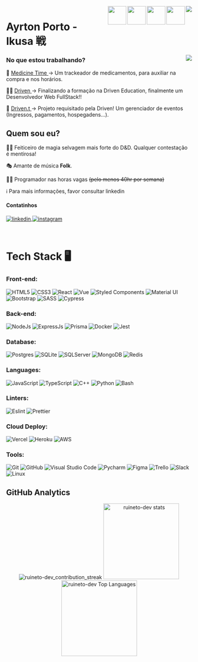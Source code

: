 <img align="right" src="https://raw.githubusercontent.com/gist/Ikusa0/00ada35aa124ebdac8dc12fbb0ef77b3/raw/3d4d045e96d21809d6b75accc1d41c73b7eb7dfe/profile_card.svg" />

<img width="50px" align="right" src="https://media.tenor.com/Aq4nnClR37AAAAAC/nervous-dog-spinning.gif" />
<img width="50px" align="right" src="https://media.tenor.com/Aq4nnClR37AAAAAC/nervous-dog-spinning.gif" />
<img width="50px" align="right" src="https://media.tenor.com/Aq4nnClR37AAAAAC/nervous-dog-spinning.gif" />
<img width="50px" align="right" src="https://media.tenor.com/Aq4nnClR37AAAAAC/nervous-dog-spinning.gif" />

<h1 align="left"> Ayrton Porto - Ikusa 戦 </h1>

<img align="right" src="https://api.visitorbadge.io/api/visitors?path=github.com%2FIkusa0&labelColor=%23ff599e&countColor=%23202024" />

<h3 align="left">No que estou trabalhando?</h3>

💉 <a href="https://www.github.com/Ikusa0" target="_blank"> Medicine Time </a> → Um trackeador de medicamentos, para auxiliar na compra e nos horários.

👨‍🎓 <a href="https://www.driven.com.br/" target="_blank"> Driven </a> → Finalizando a formação na Driven Education, finalmente um Desenvolvedor Web FullStack!!

🎪 <a href="https://github.com/T6-Drivent" target="_blank"> Driven.t </a> → Projeto requisitado pela Driven! Um gerenciador de eventos (Ingressos, pagamentos, hospegadens...).

## Quem sou eu? 

🧙‍♂️ Feiticeiro de magia selvagem mais forte do D&D. Qualquer contestação é mentirosa!

🎭 Amante de música **Folk**.

👨‍💻 Programador nas horas vagas ~~(pelo menos 40hr por semana)~~

ℹ Para mais informações, favor consultar linkedin

#### Contatinhos

<a href="https://linkedin.com/in/ayrton-porto" target="_blank">
  <img align="center" src="https://img.shields.io/badge/-ayrton&#8722porto-05122A?style=flat&logo=linkedin" alt="linkedin"/>
</a>
<a href="mailto:ayrtonmacaulay.pg@gmail.com" target="_blank">
 <img align="center" src="https://img.shields.io/badge/-ayrtonmacaulay.pg@gmail.com-05122A?style=flat&logo=gmail" alt="instagram"/>
</a>

<br/>
<br/>
<br/>

# Tech Stack 🖥

### Front-end:

![HTML5](https://img.shields.io/badge/html5-%23E34F26.svg?style=for-the-badge&logo=html5&logoColor=white)
![CSS3](https://img.shields.io/badge/css3-%231572B6.svg?style=for-the-badge&logo=css3&logoColor=white)
![React](https://img.shields.io/badge/react-%2320232a.svg?style=for-the-badge&logo=react&logoColor=%2361DAFB)
![Vue](https://img.shields.io/badge/Vue.js-35495E?style=for-the-badge&logo=vue.js&logoColor=4FC08D)
![Styled Components](https://img.shields.io/badge/styled--components-DB7093?style=for-the-badge&logo=styled-components&logoColor=white)
![Material UI](https://img.shields.io/badge/Material%20UI-007FFF?style=for-the-badge&logo=mui&logoColor=white)
![Bootstrap](https://img.shields.io/badge/Bootstrap-563D7C.svg?style=for-the-badge&logo=bootstrap&logoColor=white)
![SASS](https://img.shields.io/badge/Sass-CC6699?style=for-the-badge&logo=sass&logoColor=white)
![Cypress](https://img.shields.io/badge/Cypress-17202C?style=for-the-badge&logo=cypress&logoColor=white)

### Back-end:

![NodeJs](https://img.shields.io/badge/node.js-6DA55F?style=for-the-badge&logo=node.js&logoColor=white)
![ExpressJs](https://img.shields.io/badge/Express.js-000000?style=for-the-badge&logo=express&logoColor=white)
![Prisma](https://img.shields.io/badge/Prisma-3982CE?style=for-the-badge&logo=Prisma&logoColor=white)
![Docker](https://img.shields.io/badge/Docker-2CA5E0?style=for-the-badge&logo=docker&logoColor=white)
![Jest](https://img.shields.io/badge/Jest-C21325?style=for-the-badge&logo=jest&logoColor=white)

### Database:

![Postgres](https://img.shields.io/badge/postgres-%23316192.svg?style=for-the-badge&logo=postgresql&logoColor=white)
![SQLite](https://img.shields.io/badge/SQLite-07405E?style=for-the-badge&logo=sqlite&logoColor=white)
![SQLServer](https://img.shields.io/badge/Microsoft_SQL_Server-CC2927?style=for-the-badge&logo=microsoft-sql-server&logoColor=white)
![MongoDB](https://img.shields.io/badge/MongoDB-%234ea94b.svg?style=for-the-badge&logo=mongodb&logoColor=white)
![Redis](https://img.shields.io/badge/redis-%23DD0031.svg?&style=for-the-badge&logo=redis&logoColor=white)

### Languages:

![JavaScript](https://img.shields.io/badge/javascript-%23323330.svg?style=for-the-badge&logo=javascript&logoColor=%23F7DF1E)
![TypeScript](https://img.shields.io/badge/typescript-%23007ACC.svg?style=for-the-badge&logo=typescript&logoColor=white)
![C++](https://img.shields.io/badge/C%2B%2B-00599C?style=for-the-badge&logo=c%2B%2B&logoColor=white)
![Python](https://img.shields.io/badge/python-3670A0?style=for-the-badge&logo=python&logoColor=ffdd54)
![Bash](https://img.shields.io/badge/Bash-121011?style=for-the-badge&logo=gnu-bash&logoColor=white)

### Linters:

![Eslint](https://img.shields.io/badge/eslint-3A33D1?style=for-the-badge&logo=eslint&logoColor=white)
![Prettier](https://img.shields.io/badge/prettier-1A2C34?style=for-the-badge&logo=prettier&logoColor=F7BA3E)

### Cloud Deploy:

![Vercel](https://img.shields.io/badge/Vercel-000000?style=for-the-badge&logo=vercel&logoColor=white)
![Heroku](https://img.shields.io/badge/Heroku-430098?style=for-the-badge&logo=heroku&logoColor=white)
![AWS](https://img.shields.io/badge/Amazon_AWS-FF9900?style=for-the-badge&logo=amazonaws&logoColor=white)

### Tools:

![Git](https://img.shields.io/badge/GIT-E44C30?style=for-the-badge&logo=git&logoColor=white)
![GitHub](https://img.shields.io/badge/GitHub-100000?style=for-the-badge&logo=github&logoColor=white)
![Visual Studio Code](https://img.shields.io/badge/Visual_Studio_Code-0078D4?style=for-the-badge&logo=visual%20studio%20code&logoColor=white)
![Pycharm](https://img.shields.io/badge/PyCharm-000000.svg?&style=for-the-badge&logo=PyCharm&logoColor=white)
![Figma](https://img.shields.io/badge/Figma-F24E1E?style=for-the-badge&logo=figma&logoColor=white)
![Trello](https://img.shields.io/badge/Trello-0052CC?style=for-the-badge&logo=trello&logoColor=white)
![Slack](https://img.shields.io/badge/Slack-4A154B?style=for-the-badge&logo=slack&logoColor=white)
![Linux](https://img.shields.io/badge/Linux-FCC624?style=for-the-badge&logo=linux&logoColor=black)

## GitHub Analytics

<div align="center">
  <img src="https://github-readme-streak-stats.herokuapp.com?user=Ikusa0&hide_border=true&date_format=M%20j%5B%2C%20Y%5D&ring=5194F0&fire=5194F0&currStreakLabel=5194F0&theme=dracula" alt="ruineto-dev_contribution_streak" />

  <img height="205em" alt="ruineto-dev stats" src="https://github-readme-stats.vercel.app/api?username=Ikusa0&show_icons=true&hide_border=true&theme=dracula" />

  <img height="205em" alt="ruineto-dev Top Languages" src="https://github-readme-stats.vercel.app/api/top-langs/?username=Ikusa0&theme=dracula" />
</div>
